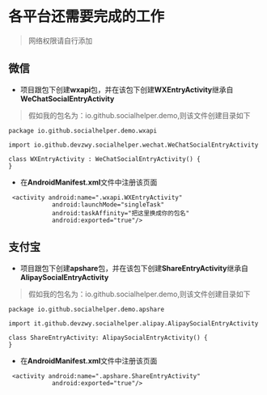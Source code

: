 # 各平台还需要完成的工作
> 网络权限请自行添加

## 微信
- 项目跟包下创建**wxapi**包，并在该包下创建**WXEntryActivity**继承自**WeChatSocialEntryActivity**  
> 假如我的包名为：io.github.socialhelper.demo,则该文件创建目录如下
```
package io.github.socialhelper.demo.wxapi

import io.github.devzwy.socialhelper.wechat.WeChatSocialEntryActivity

class WXEntryActivity : WeChatSocialEntryActivity() {
}
```
- 在**AndroidManifest.xml**文件中注册该页面
```
 <activity android:name=".wxapi.WXEntryActivity"
            android:launchMode="singleTask"
            android:taskAffinity="把这里换成你的包名"
            android:exported="true"/>
```

## 支付宝
- 项目跟包下创建**apshare**包，并在该包下创建**ShareEntryActivity**继承自**AlipaySocialEntryActivity**
> 假如我的包名为：io.github.socialhelper.demo,则该文件创建目录如下
```
package io.github.socialhelper.demo.apshare

import it.github.devzwy.socialhelper.alipay.AlipaySocialEntryActivity

class ShareEntryActivity: AlipaySocialEntryActivity() {
}
```
- 在**AndroidManifest.xml**文件中注册该页面
```
 <activity android:name=".apshare.ShareEntryActivity"
            android:exported="true"/>
```

